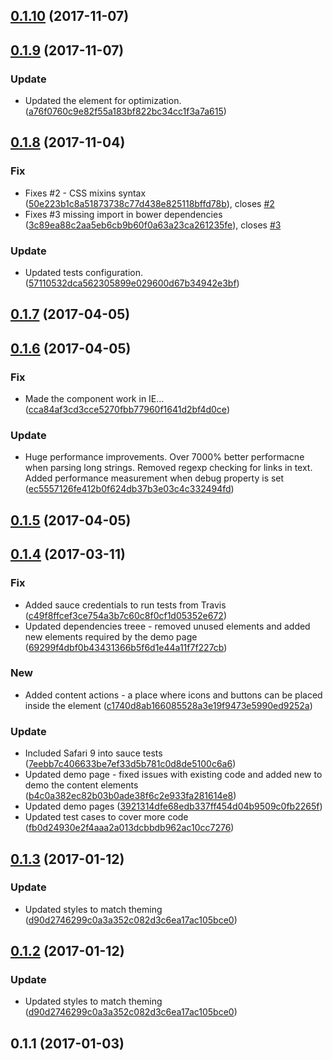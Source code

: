 <a name="0.1.10"></a>
## [0.1.10](https://github.com/advanced-rest-client/json-viewer/compare/0.1.9...0.1.10) (2017-11-07)




<a name="0.1.9"></a>
## [0.1.9](https://github.com/advanced-rest-client/json-viewer/compare/0.1.8...0.1.9) (2017-11-07)


### Update

* Updated the element for optimization. ([a76f0760c9e82f55a183bf822bc34cc1f3a7a615](https://github.com/advanced-rest-client/json-viewer/commit/a76f0760c9e82f55a183bf822bc34cc1f3a7a615))



<a name="0.1.8"></a>
## [0.1.8](https://github.com/advanced-rest-client/json-viewer/compare/0.1.6...0.1.8) (2017-11-04)


### Fix

* Fixes #2 - CSS mixins syntax ([50e223b1c8a51873738c77d438e825118bffd78b](https://github.com/advanced-rest-client/json-viewer/commit/50e223b1c8a51873738c77d438e825118bffd78b)), closes [#2](https://github.com/advanced-rest-client/json-viewer/issues/2)
* Fixes #3 missing import in bower dependencies ([3c89ea88c2aa5eb6cb9b60f0a63a23ca261235fe](https://github.com/advanced-rest-client/json-viewer/commit/3c89ea88c2aa5eb6cb9b60f0a63a23ca261235fe)), closes [#3](https://github.com/advanced-rest-client/json-viewer/issues/3)

### Update

* Updated tests configuration. ([57110532dca562305899e029600d67b34942e3bf](https://github.com/advanced-rest-client/json-viewer/commit/57110532dca562305899e029600d67b34942e3bf))



<a name="0.1.7"></a>
## [0.1.7](https://github.com/advanced-rest-client/json-viewer/compare/0.1.6...v0.1.7) (2017-04-05)




<a name="0.1.6"></a>
## [0.1.6](https://github.com/advanced-rest-client/json-viewer/compare/0.1.4...v0.1.6) (2017-04-05)


### Fix

* Made the component work in IE... ([cca84af3cd3cce5270fbb77960f1641d2bf4d0ce](https://github.com/advanced-rest-client/json-viewer/commit/cca84af3cd3cce5270fbb77960f1641d2bf4d0ce))

### Update

* Huge performance improvements. Over 7000% better performacne when parsing long strings. Removed regexp checking for links in text. Added performance measurement when debug property is set ([ec5557126fe412b0f624db37b3e03c4c332494fd](https://github.com/advanced-rest-client/json-viewer/commit/ec5557126fe412b0f624db37b3e03c4c332494fd))



<a name="0.1.5"></a>
## [0.1.5](https://github.com/advanced-rest-client/json-viewer/compare/0.1.4...v0.1.5) (2017-04-05)




<a name="0.1.4"></a>
## [0.1.4](https://github.com/advanced-rest-client/json-viewer/compare/0.1.3...v0.1.4) (2017-03-11)


### Fix

* Added sauce credentials to run tests from Travis ([c49f8ffcef3ce754a3b7c60c8f0cf1d05352e672](https://github.com/advanced-rest-client/json-viewer/commit/c49f8ffcef3ce754a3b7c60c8f0cf1d05352e672))
* Updated dependencies treee - removed unused elements and added new elements required by the demo page ([69299f4dbf0b43431366b5f6d1e44a11f7f227cb](https://github.com/advanced-rest-client/json-viewer/commit/69299f4dbf0b43431366b5f6d1e44a11f7f227cb))

### New

* Added content actions - a place where icons and buttons can be placed inside the element ([c1740d8ab166085528a3e19f9473e5990ed9252a](https://github.com/advanced-rest-client/json-viewer/commit/c1740d8ab166085528a3e19f9473e5990ed9252a))

### Update

* Included Safari 9 into sauce tests ([7eebb7c406633be7ef33d5b781c0d8de5100c6a6](https://github.com/advanced-rest-client/json-viewer/commit/7eebb7c406633be7ef33d5b781c0d8de5100c6a6))
* Updated demo page - fixed issues with existing code and added new to demo the content elements ([b4c0a382ec82b03b0ade38f6c2e933fa281614e8](https://github.com/advanced-rest-client/json-viewer/commit/b4c0a382ec82b03b0ade38f6c2e933fa281614e8))
* Updated demo pages ([3921314dfe68edb337ff454d04b9509c0fb2265f](https://github.com/advanced-rest-client/json-viewer/commit/3921314dfe68edb337ff454d04b9509c0fb2265f))
* Updated test cases to cover more code ([fb0d24930e2f4aaa2a013dcbbdb962ac10cc7276](https://github.com/advanced-rest-client/json-viewer/commit/fb0d24930e2f4aaa2a013dcbbdb962ac10cc7276))



<a name="0.1.3"></a>
## [0.1.3](https://github.com/advanced-rest-client/json-viewer/compare/0.1.1...v0.1.3) (2017-01-12)


### Update

* Updated styles to match theming ([d90d2746299c0a3a352c082d3c6ea17ac105bce0](https://github.com/advanced-rest-client/json-viewer/commit/d90d2746299c0a3a352c082d3c6ea17ac105bce0))



<a name="0.1.2"></a>
## [0.1.2](https://github.com/advanced-rest-client/json-viewer/compare/0.1.1...v0.1.2) (2017-01-12)


### Update

* Updated styles to match theming ([d90d2746299c0a3a352c082d3c6ea17ac105bce0](https://github.com/advanced-rest-client/json-viewer/commit/d90d2746299c0a3a352c082d3c6ea17ac105bce0))



<a name="0.1.1"></a>
## 0.1.1 (2017-01-03)




